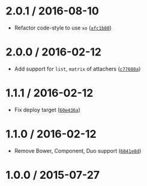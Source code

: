 <!--remark setext-->

<!--lint disable no-multiple-toplevel-headings-->

2.0.1 / 2016-08-10
==================

*   Refactor code-style to use `xo` ([`afc1b80`](https://github.com/wooorm/attach-ware/commit/afc1b80))

2.0.0 / 2016-02-12
==================

*   Add support for `list`, `matrix` of attachers ([`c77680a`](https://github.com/wooorm/attach-ware/commit/c77680a))

1.1.1 / 2016-02-12
==================

*   Fix deploy target ([`60e436a`](https://github.com/wooorm/attach-ware/commit/60e436a))

1.1.0 / 2016-02-12
==================

*   Remove Bower, Component, Duo support ([`6841e8d`](https://github.com/wooorm/attach-ware/commit/6841e8d))

1.0.0 / 2015-07-27
==================
